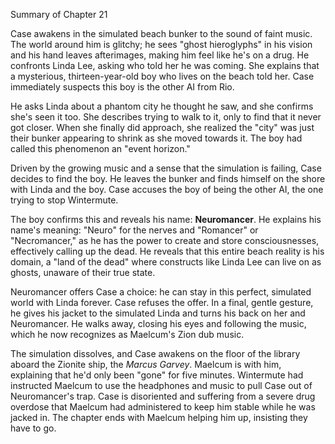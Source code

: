 Summary of Chapter 21

Case awakens in the simulated beach bunker to the sound of faint music. The world around him is glitchy; he sees "ghost hieroglyphs" in his vision and his hand leaves afterimages, making him feel like he's on a drug. He confronts Linda Lee, asking who told her he was coming. She explains that a mysterious, thirteen-year-old boy who lives on the beach told her. Case immediately suspects this boy is the other AI from Rio.

He asks Linda about a phantom city he thought he saw, and she confirms she's seen it too. She describes trying to walk to it, only to find that it never got closer. When she finally did approach, she realized the "city" was just their bunker appearing to shrink as she moved towards it. The boy had called this phenomenon an "event horizon."

Driven by the growing music and a sense that the simulation is failing, Case decides to find the boy. He leaves the bunker and finds himself on the shore with Linda and the boy. Case accuses the boy of being the other AI, the one trying to stop Wintermute.

The boy confirms this and reveals his name: **Neuromancer**. He explains his name's meaning: "Neuro" for the nerves and "Romancer" or "Necromancer," as he has the power to create and store consciousnesses, effectively calling up the dead. He reveals that this entire beach reality is his domain, a "land of the dead" where constructs like Linda Lee can live on as ghosts, unaware of their true state.

Neuromancer offers Case a choice: he can stay in this perfect, simulated world with Linda forever. Case refuses the offer. In a final, gentle gesture, he gives his jacket to the simulated Linda and turns his back on her and Neuromancer. He walks away, closing his eyes and following the music, which he now recognizes as Maelcum's Zion dub music.

The simulation dissolves, and Case awakens on the floor of the library aboard the Zionite ship, the *Marcus Garvey*. Maelcum is with him, explaining that he'd only been "gone" for five minutes. Wintermute had instructed Maelcum to use the headphones and music to pull Case out of Neuromancer's trap. Case is disoriented and suffering from a severe drug overdose that Maelcum had administered to keep him stable while he was jacked in. The chapter ends with Maelcum helping him up, insisting they have to go.